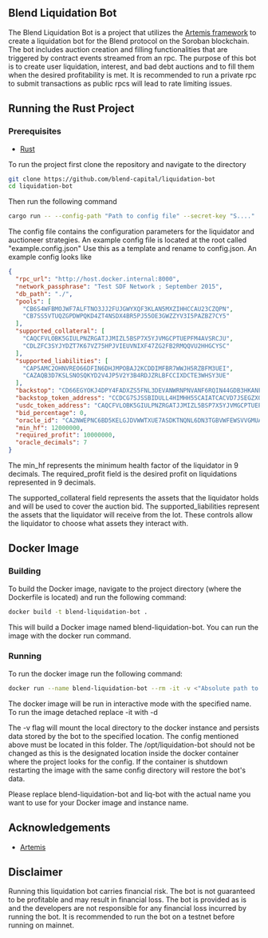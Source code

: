 ## Blend Liquidation Bot

The Blend Liquidation Bot is a project that utilizes the [Artemis framework](https://github.com/paradigmxyz/artemis) to create a liquidation bot for the Blend protocol on the Soroban blockchain. The bot includes auction creation and filling functionalities that are triggered by contract events streamed from an rpc. The purpose of this bot is to create user liquidation, interest, and bad debt auctions and to fill them when the desired profitability is met. It is recommended to run a private rpc to submit transactions as public rpcs will lead to rate limiting issues.

## Running the Rust Project

### Prerequisites

- [Rust](https://www.rust-lang.org/tools/install)

To run the project first clone the repository and navigate to the directory

```sh
git clone https://github.com/blend-capital/liquidation-bot
cd liquidation-bot
```

Then run the following command

```sh
cargo run -- --config-path "Path to config file" --secret-key "S...."
```

The config file contains the configuration parameters for the liquidator and auctioneer strategies. An example config file is located at the root called "example.config.json" Use this as a template and rename to config.json. An example config looks like

```json
{
  "rpc_url": "http://host.docker.internal:8000",
  "network_passphrase": "Test SDF Network ; September 2015",
  "db_path": "./",
  "pools": [
    "CB6S4WFBMOJWF7ALFTNO3JJ2FUJGWYXQF3KLAN5MXZIHHCCAU23CZQPN",
    "CB7SS5VTUQZGPDWPQKD4ZT4NSDX4BR5PJ55OE3GWZZYV3I5PAZBZ7CY5"
  ],
  "supported_collateral": [
    "CAQCFVLOBK5GIULPNZRGATJJMIZL5BSP7X5YJVMGCPTUEPFM4AVSRCJU",
    "CDLZFC3SYJYDZT7K67VZ75HPJVIEUVNIXF47ZG2FB2RMQQVU2HHGCYSC"
  ],
  "supported_liabilities": [
    "CAP5AMC2OHNVREO66DFIN6DHJMPOBAJ2KCDDIMFBR7WWJH5RZBFM3UEI",
    "CAZAQB3D7KSLSNOSQKYD2V4JP5V2Y3B4RDJZRLBFCCIXDCTE3WHSY3UE"
  ],
  "backstop": "CD66EGYOKJ4DPY4FADXZS5FNL3DEVANWRNPNVANF6RQIN44GDB3HKANF",
  "backstop_token_address": "CCDCG7SJSSBIDULL4HIMHH5SCAIATCACVD7JSEGZXORBYRNPV6B7LMLP",
  "usdc_token_address": "CAQCFVLOBK5GIULPNZRGATJJMIZL5BSP7X5YJVMGCPTUEPFM4AVSRCJU",
  "bid_percentage": 0,
  "oracle_id": "CA2NWEPNC6BD5KELGJDVWWTXUE7ASDKTNQNL6DN3TGBVWFEWSVVGMUAF",
  "min_hf": 12000000,
  "required_profit": 10000000,
  "oracle_decimals": 7
}
```

The min_hf represents the minimum health factor of the liquidator in 9 decimals. The required_profit field is the desired profit on liquidations represented in 9 decimals.

The supported_collateral field represents the assets that the liquidator holds and will be used to cover the auction bid. The supported_liabilities represent the assets that the liquidator will receive from the lot. These controls allow the liquidator to choose what assets they interact with.

## Docker Image

### Building

To build the Docker image, navigate to the project directory (where the Dockerfile is located) and run the following command:

```sh
docker build -t blend-liquidation-bot .
```

This will build a Docker image named blend-liquidation-bot. You can run the image with the docker run command.

### Running

To run the docker image run the following command:

```sh
docker run --name blend-liquidation-bot --rm -it -v <"Absolute path to config folder">:/opt/liquidation-bot blend-liquidation-bot --private-key S....
```

The docker image will be run in interactive mode with the specified name. To run the image detached replace -it with -d

The -v flag will mount the local directory to the docker instance and persists data stored by the bot to the specified location. The config mentioned above must be located in this folder. The /opt/liquidation-bot should not be changed as this is the designated location inside the docker container where the project looks for the config. If the container is shutdown restarting the image with the same config directory will restore the bot's data.

Please replace blend-liquidation-bot and liq-bot with the actual name you want to use for your Docker image and instance name.

## Acknowledgements

- [Artemis](https://github.com/paradigmxyz/artemis)

## Disclaimer

Running this liquidation bot carries financial risk. The bot is not guaranteed to be profitable and may result in financial loss. The bot is provided as is and the developers are not responsible for any financial loss incurred by running the bot. It is recommended to run the bot on a testnet before running on mainnet.

